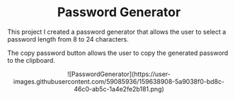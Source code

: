 <h1 align="center"> Password Generator </h1>
<p>This project I created a password generator that allows the user to select a password length from 8 to 24 characters.</p>
<p> The copy password button allows the user to copy the generated password to the clipboard.</p>
<p align="center">![PasswordGenerator](https://user-images.githubusercontent.com/59085936/159638908-5a9038f0-bd8c-46c0-ab5c-1a4e2fe2b181.png)</p>
